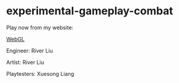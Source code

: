 # experimental-gameplay-combat

Play now from my website:

[WebGL](https://river34.github.io/experimental-gameplay-combat/webgl/index.html)

Engineer: River Liu

Artist: River Liu

Playtesters: Xuesong Liang
